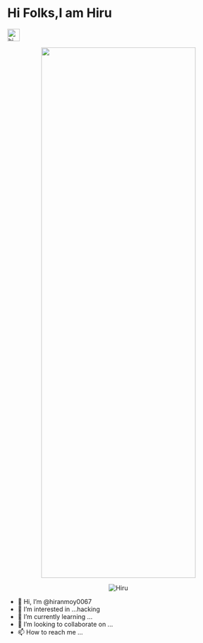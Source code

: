 # Hi Folks,I am Hiru 
<img src=https://github.com/soo-more/hiranmoy0067/blob/main/script/hi.gif width="28px" alt="hi">

<p align=center> <img src=https://github.com/soo-more/hiranmoy0067/blob/main/script/dragon.gif width="350" height="1200" /> <br>

<p align="center"><img src="https://github.com/soo-more/hiranmoy0067/blob/main/script/keyboard.gif" alt="Hiru ">



- 👋 Hi, I’m @hiranmoy0067
- 👀 I’m interested in ...hacking
- 🌱 I’m currently learning ...
- 💞️ I’m looking to collaborate on ...
- 📫 How to reach me ...

<!---
hiranmoy0067/hiranmoy0067 is a ✨ special ✨ repository because its `README.md` (this file) appears on your GitHub profile.
You can click the Preview link to take a look at your changes.
--->
